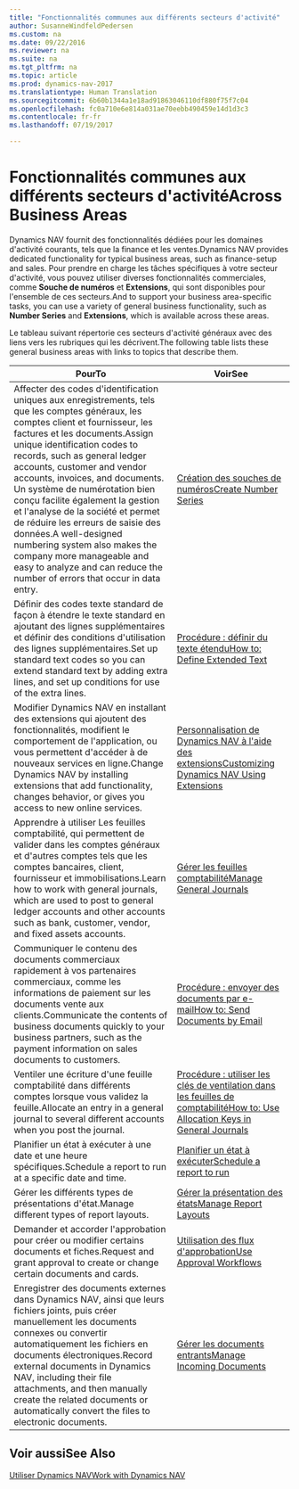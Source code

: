 ```yaml
---
title: "Fonctionnalités communes aux différents secteurs d'activité"
author: SusanneWindfeldPedersen
ms.custom: na
ms.date: 09/22/2016
ms.reviewer: na
ms.suite: na
ms.tgt_pltfrm: na
ms.topic: article
ms.prod: dynamics-nav-2017
ms.translationtype: Human Translation
ms.sourcegitcommit: 6b60b1344a1e18ad91863046110df880f75f7c04
ms.openlocfilehash: fc0a710e6e814a031ae70eebb490459e14d1d3c3
ms.contentlocale: fr-fr
ms.lasthandoff: 07/19/2017

---
```


# <a name="across-business-areas"></a><span data-ttu-id="b717d-102">Fonctionnalités communes aux différents secteurs d'activité</span><span class="sxs-lookup"><span data-stu-id="b717d-102">Across Business Areas</span></span>

<span data-ttu-id="b717d-103">Dynamics NAV fournit des fonctionnalités dédiées pour les domaines d'activité courants, tels que la finance et les ventes.</span><span class="sxs-lookup"><span data-stu-id="b717d-103">Dynamics NAV provides dedicated functionality for typical business areas, such as finance-setup and sales.</span></span> <span data-ttu-id="b717d-104">Pour prendre en charge les tâches spécifiques à votre secteur d'activité, vous pouvez utiliser diverses fonctionnalités commerciales, comme **Souche de numéros** et **Extensions**, qui sont disponibles pour l'ensemble de ces secteurs.</span><span class="sxs-lookup"><span data-stu-id="b717d-104">And to support your business area-specific tasks, you can use a variety of general business functionality, such as **Number Series** and **Extensions**, which is available across these areas.</span></span>

<span data-ttu-id="b717d-105">Le tableau suivant répertorie ces secteurs d'activité généraux avec des liens vers les rubriques qui les décrivent.</span><span class="sxs-lookup"><span data-stu-id="b717d-105">The following table lists these general business areas with links to topics that describe them.</span></span>

|<span data-ttu-id="b717d-106">Pour</span><span class="sxs-lookup"><span data-stu-id="b717d-106">To</span></span>   |<span data-ttu-id="b717d-107">Voir</span><span class="sxs-lookup"><span data-stu-id="b717d-107">See</span></span>   |
|-----|------|
|<span data-ttu-id="b717d-108">Affecter des codes d'identification uniques aux enregistrements, tels que les comptes généraux, les comptes client et fournisseur, les factures et les documents.</span><span class="sxs-lookup"><span data-stu-id="b717d-108">Assign unique identification codes to records, such as general ledger accounts, customer and vendor accounts, invoices, and documents.</span></span> <span data-ttu-id="b717d-109">Un système de numérotation bien conçu facilite également la gestion et l'analyse de la société et permet de réduire les erreurs de saisie des données.</span><span class="sxs-lookup"><span data-stu-id="b717d-109">A well-designed numbering system also makes the company more manageable and easy to analyze and can reduce the number of errors that occur in data entry.</span></span>|[<span data-ttu-id="b717d-110">Création des souches de numéros</span><span class="sxs-lookup"><span data-stu-id="b717d-110">Create Number Series</span></span>](ui-create-number-series.md)|
|<span data-ttu-id="b717d-111">Définir des codes texte standard de façon à étendre le texte standard en ajoutant des lignes supplémentaires et définir des conditions d'utilisation des lignes supplémentaires.</span><span class="sxs-lookup"><span data-stu-id="b717d-111">Set up standard text codes so you can extend standard text by adding extra lines, and set up conditions for use of the extra lines.</span></span>|[<span data-ttu-id="b717d-112">Procédure : définir du texte étendu</span><span class="sxs-lookup"><span data-stu-id="b717d-112">How to: Define Extended Text</span></span>](ui-how-define-ext-text.md)|
|<span data-ttu-id="b717d-113">Modifier Dynamics NAV en installant des extensions qui ajoutent des fonctionnalités, modifient le comportement de l'application, ou vous permettent d'accéder à de nouveaux services en ligne.</span><span class="sxs-lookup"><span data-stu-id="b717d-113">Change Dynamics NAV by installing extensions that add functionality, changes behavior, or gives you access to new online services.</span></span>|[<span data-ttu-id="b717d-114">Personnalisation de Dynamics NAV à l'aide des extensions</span><span class="sxs-lookup"><span data-stu-id="b717d-114">Customizing Dynamics NAV Using Extensions</span></span>](ui-extensions.md)|
|<span data-ttu-id="b717d-115">Apprendre à utiliser Les feuilles comptabilité, qui permettent de valider dans les comptes généraux et d'autres comptes tels que les comptes bancaires, client, fournisseur et immobilisations.</span><span class="sxs-lookup"><span data-stu-id="b717d-115">Learn how to work with general journals, which are used to post to general ledger accounts and other accounts such as bank, customer, vendor, and fixed assets accounts.</span></span>|[<span data-ttu-id="b717d-116">Gérer les feuilles comptabilité</span><span class="sxs-lookup"><span data-stu-id="b717d-116">Manage General Journals</span></span>](ui-work-general-journals.md)|
|<span data-ttu-id="b717d-117">Communiquer le contenu des documents commerciaux rapidement à vos partenaires commerciaux, comme les informations de paiement sur les documents vente aux clients.</span><span class="sxs-lookup"><span data-stu-id="b717d-117">Communicate the contents of business documents quickly to your business partners, such as the payment information on sales documents to customers.</span></span>|[<span data-ttu-id="b717d-118">Procédure : envoyer des documents par e-mail</span><span class="sxs-lookup"><span data-stu-id="b717d-118">How to: Send Documents by Email</span></span>](ui-how-send-documents-email.md)|
|<span data-ttu-id="b717d-119">Ventiler une écriture d'une feuille comptabilité dans différents comptes lorsque vous validez la feuille.</span><span class="sxs-lookup"><span data-stu-id="b717d-119">Allocate an entry in a general journal to several different accounts when you post the journal.</span></span>|[<span data-ttu-id="b717d-120">Procédure : utiliser les clés de ventilation dans les feuilles de comptabilité</span><span class="sxs-lookup"><span data-stu-id="b717d-120">How to: Use Allocation Keys in General Journals</span></span>](ui-how-use-allocation-keys-general-journals.md)|
|<span data-ttu-id="b717d-121">Planifier un état à exécuter à une date et une heure spécifiques.</span><span class="sxs-lookup"><span data-stu-id="b717d-121">Schedule a report to run at a specific date and time.</span></span>|[<span data-ttu-id="b717d-122">Planifier un état à exécuter</span><span class="sxs-lookup"><span data-stu-id="b717d-122">Schedule a report to run</span></span>](ui-schedule-report.md)|
|<span data-ttu-id="b717d-123">Gérer les différents types de présentations d'état.</span><span class="sxs-lookup"><span data-stu-id="b717d-123">Manage different types of report layouts.</span></span>|[<span data-ttu-id="b717d-124">Gérer la présentation des états</span><span class="sxs-lookup"><span data-stu-id="b717d-124">Manage Report Layouts</span></span>](ui-manage-report-layouts.md)|
|<span data-ttu-id="b717d-125">Demander et accorder l'approbation pour créer ou modifier certains documents et fiches.</span><span class="sxs-lookup"><span data-stu-id="b717d-125">Request and grant approval to create or change certain documents and cards.</span></span>|[<span data-ttu-id="b717d-126">Utilisation des flux d'approbation</span><span class="sxs-lookup"><span data-stu-id="b717d-126">Use Approval Workflows</span></span>](across-how-use-approval-workflows.md)|
|<span data-ttu-id="b717d-127">Enregistrer des documents externes dans Dynamics NAV, ainsi que leurs fichiers joints, puis créer manuellement les documents connexes ou convertir automatiquement les fichiers en documents électroniques.</span><span class="sxs-lookup"><span data-stu-id="b717d-127">Record external documents in Dynamics NAV, including their file attachments, and then manually create the related documents or automatically convert the files to electronic documents.</span></span>|[<span data-ttu-id="b717d-128">Gérer les documents entrants</span><span class="sxs-lookup"><span data-stu-id="b717d-128">Manage Incoming Documents</span></span>](across-income-documents.md)|

## <a name="see-also"></a><span data-ttu-id="b717d-129">Voir aussi</span><span class="sxs-lookup"><span data-stu-id="b717d-129">See Also</span></span>
[<span data-ttu-id="b717d-130">Utiliser Dynamics NAV</span><span class="sxs-lookup"><span data-stu-id="b717d-130">Work with Dynamics NAV</span></span>](ui-work-product.md)


